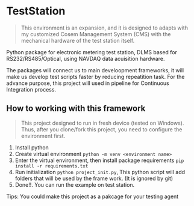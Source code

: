 # TestStation

> This environment is an expansion, and it is designed to adapts with my customized Cosem Management System (CMS) with the mechanical hardware of the test station itself.

Python package for electronic metering test station, DLMS based for RS232/RS485/Optical, using NAVDAQ data acuisition hardware.

The packages will connect us to main develoopment frameworks, it will make us develop test scripts faster by reducing repeatition task. For the advance purpose, this project will used in pipeline for Continuous Integration process. 

## How to working with this framework
> This project designed to run in fresh device (tested on Windows). Thus, after you clone/fork this project, you need to configure the environment first.
1. Install python
2. Create virtual environment `python -m venv <environment name>`
3. Enter the virtual environment, then install package requirements `pip install -r requirements.txt`
4. Run initialization `python project_init.py`, This python script will add folders that will be used by the frame work. (It is ignored by git)
5. Done!!. You can run the example on test station.

Tips: You could make this project as a pakcage for your testing agent
